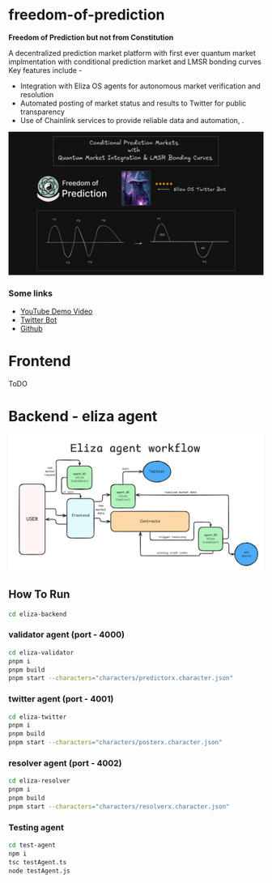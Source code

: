 # freedom-of-prediction

**Freedom of Prediction but not from Constitution**

A decentralized prediction market platform with first ever quantum market implmentation with conditional prediction market and LMSR bonding curves
Key features include -
- Integration with Eliza OS agents for autonomous market verification and resolution
- Automated posting of market status and results to Twitter for public transparency
- Use of Chainlink services to provide reliable data and automation, .


![](./pics/FOPlogo.jpeg)

### Some links
- [YouTube Demo Video](https://youtu.be/bgQiFNYzsFY)
- [Twitter Bot](https://x.com/predictor_85882)
- [Github](https://github.com/nikillxh/freedom-of-prediction)

# Frontend

ToDO

# Backend - eliza agent

![](./pics/eliza_workflow.png)

## How To Run

```bash
cd eliza-backend
```

### validator agent (port - 4000)
```bash
cd eliza-validator
pnpm i
pnpm build
pnpm start --characters="characters/predictorx.character.json"
```


### twitter agent (port - 4001)
```bash
cd eliza-twitter
pnpm i
pnpm build
pnpm start --characters="characters/posterx.character.json"
```

### resolver agent (port - 4002)
```bash
cd eliza-resolver
pnpm i
pnpm build
pnpm start --characters="characters/resolverx.character.json"
```

### Testing agent
```bash
cd test-agent
npm i
tsc testAgent.ts
node testAgent.js
```
